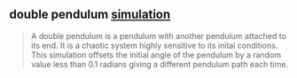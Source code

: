 ## double pendulum [simulation](https://dhruvnps.github.io/pendulum/)

> A double pendulum is a pendulum with another pendulum attached to its end. It is a chaotic system highly sensitive to its inital conditions. This simulation offsets the initial angle of the pendulum by a random value less than 0.1 radians giving a different pendulum path each time.
